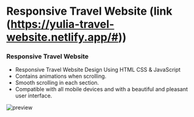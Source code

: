 # Responsive Travel Website (link (https://yulia-travel-website.netlify.app/#))

### Responsive Travel Website

- Responsive Travel Website Design Using HTML CSS & JavaScript
- Contains animations when scrolling.
- Smooth scrolling in each section.
- Compatible with all mobile devices and with a beautiful and pleasant user interface.

![preview](https://github.com/yulia-ura2/travel-website/assets/159533804/c404c3f6-5688-4e56-93ac-0c89421e1d19)


